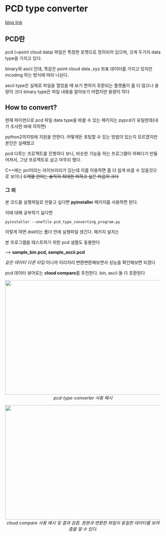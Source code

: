 # PCD type converter

[blog link](https://cjung.tistory.com/16)

## PCD란
pcd (=point cloud data) 파일은 특정한 포맷으로 정의되어 있으며,
크게 두가지 data type을 가지고 있다.

binary와 ascii 인데, 똑같은 point cloud data ,xyz 좌표 데이터를 가지고 있지만 incoding 하는 방식에 따라 나뉜다.

ascii type은 실제로 파일을 열었을 때 보기 편하지 호환되는 플랫폼이 좀 더 많으나 용량이 크다
binary type은 파일 내용을 알아보기 어렵지만 용량이 작다

## How to convert?

현재 파이썬으로 pcd 파일 data type을 바꿀 수 있는 패키지는 pypcd가 유일한데(내가 조사한 바에 의하면)

python2까지밖에 지원을 안한다. 어떻게든 포팅할 수 있는 방법이 있는지 모르겠지만 본인은 실패했고

pcd 다루는 프로젝트를 진행하다 보니, 비슷한 기능을 하는 프로그램이 어쩌다가 만들어져서, 그냥 프로젝트로 삼고 마무리 했다.

C++에는 pcl이라는 라이브러리가 있는데 이를 이용하면 좀 더 쉽게 바꿀 수 있을것으로 보이나
~~C계열 언어는 솔직히 최대한 피하고 싶은 마음이 크다~~


### 그 외

본 코드를 실행파일로 만들고 싶다면 **pyinstaller** 패키지를 사용하면 된다.

이에 대해 공부하기 싫다면

```
pyinstaller --onefile pcd_type_converting_program.py
```

이렇게 하면 dist라는 폴더 안에 실행파일 생긴다. 패키지 설치는


본 프로그램을 테스트하기 위한 pcd 샘플도 동봉한다

--> **sample_bin.pcd,
sample_ascii.pcd**

_같은 데이터 다른 타입_
이니까 이리저리 변환변환해보면서 성능을 확인해보면 되겠다

pcd 데이터 뷰어로는 **cloud compare**를 추천한다. bin, ascii 둘 다 호환된다


<p align="center">
	<img src="https://user-images.githubusercontent.com/57425658/153703612-7e2dfcd7-9390-4094-833c-be05ee12199c.gif"  width="700" height="370">
	<em>pcd-type-converter 사용 예시</em>
<p>

<p align="center">
	<img src="https://user-images.githubusercontent.com/57425658/153703616-132f1d63-806e-4341-91b7-2f4ec3ad9292.gif"  width="700" height="370">
	<em>cloud compare 사용 예시 및 결과 검증. 원본과 변환한 파일이 동일한 데이터를 보여줌을 알 수 있다.</em>
<p>



